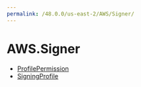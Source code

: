 ```yaml
---
permalink: /48.0.0/us-east-2/AWS/Signer/
---
```


# AWS.Signer



* [ProfilePermission](ProfilePermission.md)
* [SigningProfile](SigningProfile.md)